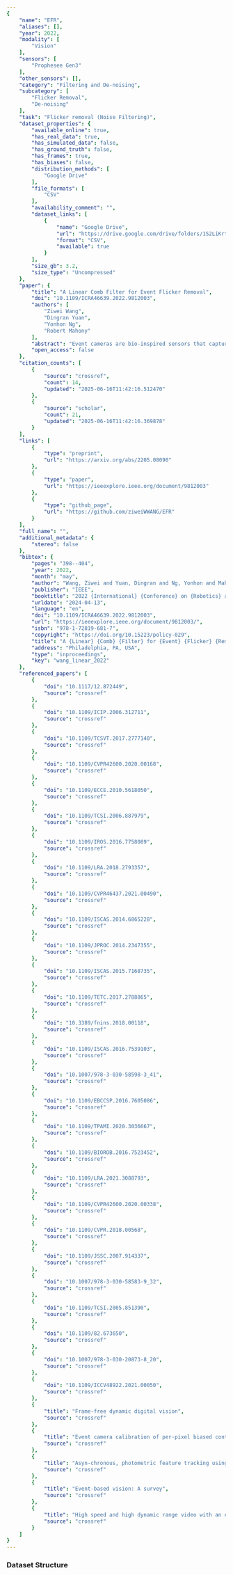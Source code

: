 ```yaml
---
{
    "name": "EFR",
    "aliases": [],
    "year": 2022,
    "modality": [
        "Vision"
    ],
    "sensors": [
        "Prophesee Gen3"
    ],
    "other_sensors": [],
    "category": "Filtering and De-noising",
    "subcategory": [
        "Flicker Removal",
        "De-noising"
    ],
    "task": "Flicker removal (Noise Filtering)",
    "dataset_properties": {
        "available_online": true,
        "has_real_data": true,
        "has_simulated_data": false,
        "has_ground_truth": false,
        "has_frames": true,
        "has_biases": false,
        "distribution_methods": [
            "Google Drive"
        ],
        "file_formats": [
            "CSV"
        ],
        "availability_comment": "",
        "dataset_links": [
            {
                "name": "Google Drive",
                "url": "https://drive.google.com/drive/folders/1S2LiKrteh4N23SOghA0xU7rC1Q8trNCR",
                "format": "CSV",
                "available": true
            }
        ],
        "size_gb": 3.2,
        "size_type": "Uncompressed"
    },
    "paper": {
        "title": "A Linear Comb Filter for Event Flicker Removal",
        "doi": "10.1109/ICRA46639.2022.9812003",
        "authors": [
            "Ziwei Wang",
            "Dingran Yuan",
            "Yonhon Ng",
            "Robert Mahony"
        ],
        "abstract": "Event cameras are bio-inspired sensors that capture per-pixel asynchronous intensity change rather than the synchronous absolute intensity frames captured by a classical camera sensor. Such cameras are ideal for robotics applications since they have high temporal resolution, high dynamic range and low latency. However, due to their high temporal resolution, event cameras are particularly sensitive to \ufb02icker such as from \ufb02uorescent or LED lights. During every cycle from bright to dark, pixels that image a \ufb02ickering light source generate many events that provide little or no useful information for a robot, swamping the useful data in the scene. In this paper, we propose a novel linear \ufb01lter to preprocess event data to remove unwanted \ufb02icker events from an event stream. The proposed algorithm achieves over 4.6 times relative improvement in the signal-to-noise ratio when compared to the raw event stream due to the effective removal of \ufb02icker from \ufb02uorescent lighting. Thus, it is ideally suited to robotics applications that operate in indoor settings or scenes illuminated by \ufb02ickering light sources.",
        "open_access": false
    },
    "citation_counts": [
        {
            "source": "crossref",
            "count": 14,
            "updated": "2025-06-16T11:42:16.512470"
        },
        {
            "source": "scholar",
            "count": 21,
            "updated": "2025-06-16T11:42:16.369878"
        }
    ],
    "links": [
        {
            "type": "preprint",
            "url": "https://arxiv.org/abs/2205.08090"
        },
        {
            "type": "paper",
            "url": "https://ieeexplore.ieee.org/document/9812003"
        },
        {
            "type": "github_page",
            "url": "https://github.com/ziweiWWANG/EFR"
        }
    ],
    "full_name": "",
    "additional_metadata": {
        "stereo": false
    },
    "bibtex": {
        "pages": "398--404",
        "year": 2022,
        "month": "may",
        "author": "Wang, Ziwei and Yuan, Dingran and Ng, Yonhon and Mahony, Robert",
        "publisher": "IEEE",
        "booktitle": "2022 {International} {Conference} on {Robotics} and {Automation} ({ICRA})",
        "urldate": "2024-04-13",
        "language": "en",
        "doi": "10.1109/ICRA46639.2022.9812003",
        "url": "https://ieeexplore.ieee.org/document/9812003/",
        "isbn": "978-1-72819-681-7",
        "copyright": "https://doi.org/10.15223/policy-029",
        "title": "A {Linear} {Comb} {Filter} for {Event} {Flicker} {Removal}",
        "address": "Philadelphia, PA, USA",
        "type": "inproceedings",
        "key": "wang_linear_2022"
    },
    "referenced_papers": [
        {
            "doi": "10.1117/12.872449",
            "source": "crossref"
        },
        {
            "doi": "10.1109/ICIP.2006.312711",
            "source": "crossref"
        },
        {
            "doi": "10.1109/TCSVT.2017.2777140",
            "source": "crossref"
        },
        {
            "doi": "10.1109/CVPR42600.2020.00168",
            "source": "crossref"
        },
        {
            "doi": "10.1109/ECCE.2010.5618050",
            "source": "crossref"
        },
        {
            "doi": "10.1109/TCSI.2006.887979",
            "source": "crossref"
        },
        {
            "doi": "10.1109/IROS.2016.7758089",
            "source": "crossref"
        },
        {
            "doi": "10.1109/LRA.2018.2793357",
            "source": "crossref"
        },
        {
            "doi": "10.1109/CVPR46437.2021.00490",
            "source": "crossref"
        },
        {
            "doi": "10.1109/ISCAS.2014.6865228",
            "source": "crossref"
        },
        {
            "doi": "10.1109/JPROC.2014.2347355",
            "source": "crossref"
        },
        {
            "doi": "10.1109/ISCAS.2015.7168735",
            "source": "crossref"
        },
        {
            "doi": "10.1109/TETC.2017.2788865",
            "source": "crossref"
        },
        {
            "doi": "10.3389/fnins.2018.00118",
            "source": "crossref"
        },
        {
            "doi": "10.1109/ISCAS.2016.7539103",
            "source": "crossref"
        },
        {
            "doi": "10.1007/978-3-030-58598-3_41",
            "source": "crossref"
        },
        {
            "doi": "10.1109/EBCCSP.2016.7605086",
            "source": "crossref"
        },
        {
            "doi": "10.1109/TPAMI.2020.3036667",
            "source": "crossref"
        },
        {
            "doi": "10.1109/BIOROB.2016.7523452",
            "source": "crossref"
        },
        {
            "doi": "10.1109/LRA.2021.3088793",
            "source": "crossref"
        },
        {
            "doi": "10.1109/CVPR42600.2020.00338",
            "source": "crossref"
        },
        {
            "doi": "10.1109/CVPR.2018.00568",
            "source": "crossref"
        },
        {
            "doi": "10.1109/JSSC.2007.914337",
            "source": "crossref"
        },
        {
            "doi": "10.1007/978-3-030-58583-9_32",
            "source": "crossref"
        },
        {
            "doi": "10.1109/TCSI.2005.851390",
            "source": "crossref"
        },
        {
            "doi": "10.1109/82.673650",
            "source": "crossref"
        },
        {
            "doi": "10.1007/978-3-030-20873-8_20",
            "source": "crossref"
        },
        {
            "doi": "10.1109/ICCV48922.2021.00050",
            "source": "crossref"
        },
        {
            "title": "Frame-free dynamic digital vision",
            "source": "crossref"
        },
        {
            "title": "Event camera calibration of per-pixel biased contrast threshold",
            "source": "crossref"
        },
        {
            "title": "Asyn-chronous, photometric feature tracking using events and frames",
            "source": "crossref"
        },
        {
            "title": "Event-based vision: A survey",
            "source": "crossref"
        },
        {
            "title": "High speed and high dynamic range video with an event camera",
            "source": "crossref"
        }
    ]
}
---
```


### Dataset Structure
